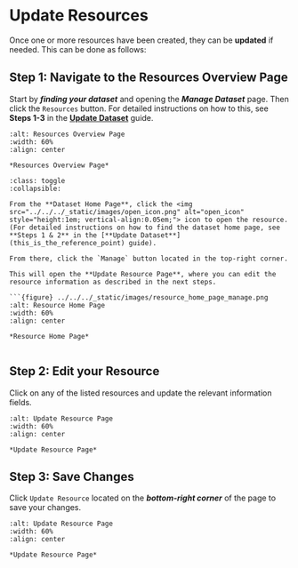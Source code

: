 # Update Resources
Once one or more resources have been created, they can be **updated** if needed.
This can be done as follows:

## Step 1: Navigate to the Resources Overview Page
Start by ***finding your dataset*** and opening the ***Manage Dataset*** page. Then click the `Resources` button.
For detailed instructions on how to this, see **Steps 1-3** in the [**Update Dataset**](this_is_the_reference_point) guide.


```{figure} ../../../_static/images/resource_overview_page.png
:alt: Resources Overview Page
:width: 60%
:align: center

*Resources Overview Page*

```

```{admonition} Alternatively way to Access the Resource
:class: toggle
:collapsible:

From the **Dataset Home Page**, click the <img src="../../../_static/images/open_icon.png" alt="open_icon" style="height:1em; vertical-align:0.05em;"> icon to open the resource.  
(For detailed instructions on how to find the dataset home page, see **Steps 1 & 2** in the [**Update Dataset**](this_is_the_reference_point) guide).

From there, click the `Manage` button located in the top-right corner.
 
This will open the **Update Resource Page**, where you can edit the resource information as described in the next steps.

```{figure} ../../../_static/images/resource_home_page_manage.png
:alt: Resource Home Page
:width: 60%
:align: center

*Resource Home Page*


```



## Step 2: Edit your Resource
Click on any of the listed resources and update the relevant information fields.

```{figure} ../../../_static/images/update_resource_page.png
:alt: Update Resource Page
:width: 60%
:align: center

*Update Resource Page*

```


## Step 3: Save Changes
Click `Update Resource` located on the ***bottom-right corner*** of the page to save your changes.

```{figure} ../../../_static/images/update_resource_button.png
:alt: Update Resource Page
:width: 60%
:align: center

*Update Resource Page*

```

